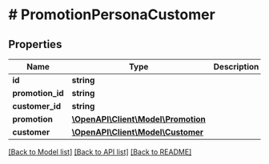 # # PromotionPersonaCustomer

## Properties

Name | Type | Description | Notes
------------ | ------------- | ------------- | -------------
**id** | **string** |  | [optional]
**promotion_id** | **string** |  |
**customer_id** | **string** |  |
**promotion** | [**\OpenAPI\Client\Model\Promotion**](Promotion.md) |  | [optional]
**customer** | [**\OpenAPI\Client\Model\Customer**](Customer.md) |  | [optional]

[[Back to Model list]](../../README.md#models) [[Back to API list]](../../README.md#endpoints) [[Back to README]](../../README.md)
